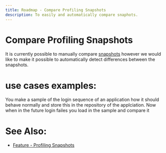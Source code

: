 ```yaml
---
title: Roadmap - Compare Profiling Snapshots
description: To easily and automatically compare snaphots.
---
```

#  Compare Profiling Snapshots
It is currently possible to manually compare [snapshots](../features/ProfilingSnapshots.md) however we would like to make it possible to automatically detect differences between the snapshots.


# use cases examples:
You make a sample of the login sequence of an application how it should behave normally and store this in the repository of the applciation.
Now when in the future login failes you load in the sample and compare it

# See Also:
- [Feature - Profiling Snapshots](../features/ProfilingSnapshots.md)
